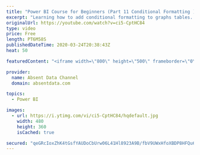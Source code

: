 ```yaml
---
title: "Power BI Course for Beginners (Part 11 Conditional Formatting )"
excerpt: "Learning how to add conditional formatting to graphs tables. Utilize colors and icons to deliver quick insights"
originalUrl: https://youtube.com/watch?v=ci5-CptHC84
type: video
price: Free
length: PT6M58S
publishedDateTime: 2020-03-24T20:38:43Z
heat: 50

featuredContent: "<iframe width=\"800\" height=\"500\" frameborder=\"0\" src=\"https://www.youtube.com/embed/ci5-CptHC84\" allow=\"accelerometer; autoplay; encrypted-media; gyroscope; picture-in-picture\" allowfullscreen></iframe>"

provider:
  name: Absent Data Channel
  domain: absentdata.com

topics:
  - Power BI

images:
  - url: https://i.ytimg.com/vi/ci5-CptHC84/hqdefault.jpg
    width: 480
    height: 360
    isCached: true

secured: "qeGRcIoxZhK4tGsfYAUDoCbUrw06L41Hl8923A9B/fbV9UWxHfoXBDP8HFQu6+JvdCaNZkgiUlyqwCoYzdAzFA7kcW+LRCuGX3Ukr+xcMcZn9sz765Y+dc5y+DliGt4xw7wCtOi1T07bvLbwQ3KIDy5wPREWqBBjuVOIweKmE2WpZOFw2umU0Pv4RIAU3ZbIwRfXqtUqowg9k86pNR4n6BT0JEGOBu2Y3Pb+hMw7ComtJ+BvVTI4nKINGnTYTwzBtZCkrQH5/SDA7dzROYI3LK6tCwhL1ikTHQheqZrvkLSjVtZddqed+IjPlVv/RF51D4nv6V8nBoOb8jvzC8rhkZVMw2fZaUnwHf2QJH5Wv1/njBHTVas8cijvYQnhjF2FP/K9tH2O4QMhkE2VQZCcO1S+sDzXb5l/ETA7oLoYXRc=;+E6Ce/H0bjOiVHiAq8PTGw=="
---
```


